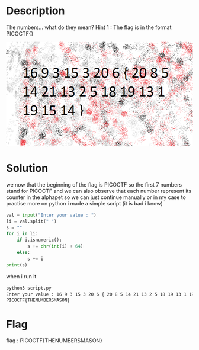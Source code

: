 # Description

The numbers... what do they mean?
Hint 1 : The flag is in the format PICOCTF{}

![alt image](the_numbers.png)

# Solution

we now that the beginning of the flag is PICOCTF so the first 7 numbers stand for PICOCTF and we can also observe that each number represent its counter in the alphapet so we can just continue manually or in my case to practise more on python i made a simple script (it is bad i know)

```python
val = input("Enter your value : ")
li = val.split(" ")
s = ""
for i in li:
    if i.isnumeric():
        s += chr(int(i) + 64)
    else:
        s += i
print(s)
```

when i run it

```bash
python3 script.py
Enter your value : 16 9 3 15 3 20 6 { 20 8 5 14 21 13 2 5 18 19 13 1 19 15 14 }
PICOCTF{THENUMBERSMASON}
```

# Flag

flag : PICOCTF{THENUMBERSMASON}
